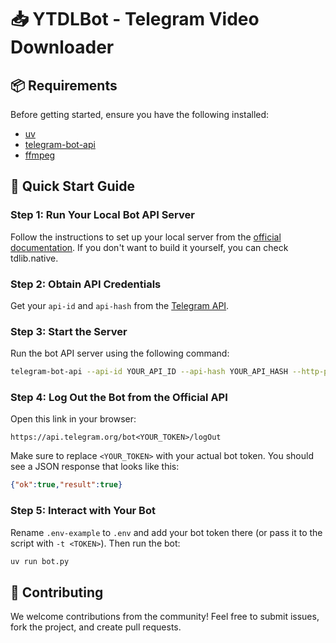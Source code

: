 # 📥 YTDLBot - Telegram Video Downloader

## 📦 Requirements
Before getting started, ensure you have the following installed:

- [uv](https://github.com/astral-sh/uv)
- [telegram-bot-api](https://github.com/tdlib/telegram-bot-api)
- [ffmpeg](https://www.ffmpeg.org/download.html)

## 🚀 Quick Start Guide

### Step 1: Run Your Local Bot API Server
Follow the instructions to set up your local server from the [official documentation](https://tdlib.github.io/telegram-bot-api/build.html). If you don't want to build it yourself, you can check tdlib.native.

### Step 2: Obtain API Credentials
Get your `api-id` and `api-hash` from the [Telegram API](https://core.telegram.org/api/obtaining_api_id).

### Step 3: Start the Server
Run the bot API server using the following command:

```bash
telegram-bot-api --api-id YOUR_API_ID --api-hash YOUR_API_HASH --http-port 7575 --local
```

### Step 4: Log Out the Bot from the Official API
Open this link in your browser:

```url
https://api.telegram.org/bot<YOUR_TOKEN>/logOut
```

Make sure to replace `<YOUR_TOKEN>` with your actual bot token. You should see a JSON response that looks like this:

```json
{"ok":true,"result":true}
```

### Step 5: Interact with Your Bot
Rename `.env-example` to `.env` and add your bot token there (or pass it to the script with `-t <TOKEN>`). Then run the bot:

```bash
uv run bot.py
```

## 🤝 Contributing
We welcome contributions from the community! Feel free to submit issues, fork the project, and create pull requests.
